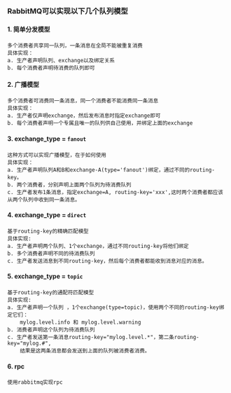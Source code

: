 
### RabbitMQ可以实现以下几个队列模型 

#### 1. 简单分发模型  
    多个消费者共享同一队列，一条消息在全局不能被重复消费  
    具体实现：  
    a. 生产者声明队列、exchange以及绑定关系  
    b. 每个消费者声明待消费的队列即可  

#### 2. 广播模型  
    多个消费者可消费同一条消息，同一个消费者不能消费同一条消息  
    具体实现：  
    a. 生产者仅声明exchange，然后发布消息时指定exchange即可  
    b. 每个消费者声明一个专属且唯一的队列供自己使用，并绑定上面的exchange  

#### 3. exchange_type = `fanout`  
    这种方式可以实现广播模型，在于如何使用  
    具体实现：  
    a. 生产者声明队列A和B和exchange-A(type='fanout')绑定，通过不同的routing-key。  
    b. 两个消费者，分别声明上面两个队列为待消费队列  
    c. 生产者发布1条消息，指定exchange=A, routing-key='xxx',这时两个消费者都应该从两个队列中收到同一条消息。  

#### 4. exchange_type = `direct`  
    基于routing-key的精确匹配模型  
    具体实现:  
    a. 生产者声明两个队列、1个exchange，通过不同routing-key将他们绑定  
    b. 多个消费者声明不同的待消费队列  
    c. 生产者发送消息到不同routing-key，然后每个消费者都能收到消息对应的消息。  

#### 5. exchange_type = `topic`  
    基于routing-key的通配符匹配模型  
    具体实现:  
    a. 生产者声明一个队列 ，1个exchange(type=topic)，使用两个不同的routing-key绑定它们：  
        mylog.level.info 和 mylog.level.warning  
    b. 消费者声明这个队列为待消费队列  
    c. 生产者发送第一条消息routing-key="mylog.level.*"，第二条routing-key="mylog.#",  
        结果是这两条消息都会发送到上面的队列被消费者消费。  
#### 6. rpc  
    使用rabbitmq实现rpc  
